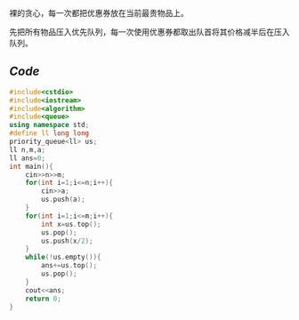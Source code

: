 裸的贪心，每一次都把优惠券放在当前最贵物品上。

先把所有物品压入优先队列，每一次使用优惠券都取出队首将其价格减半后在压入队列。

## _Code_
```cpp
#include<cstdio>
#include<iostream>
#include<algorithm>
#include<queue>
using namespace std;
#define ll long long
priority_queue<ll> us;
ll n,m,a;
ll ans=0;
int main(){
	cin>>n>>m;
	for(int i=1;i<=n;i++){
		cin>>a;
		us.push(a);
	}
	for(int i=1;i<=m;i++){
		int x=us.top();
		us.pop();
		us.push(x/2);
	}
	while(!us.empty()){
		ans+=us.top();
		us.pop();
	}
	cout<<ans;
	return 0;
}
```

